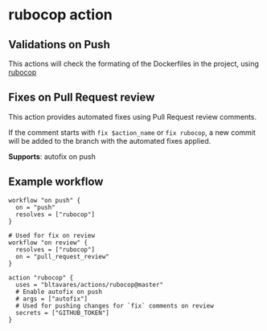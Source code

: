 # rubocop action

## Validations on Push

This actions will check the formating of the Dockerfiles in the project, using
[rubocop](https://github.com/rubocop-hq/rubocop)

## Fixes on Pull Request review

This action provides automated fixes using Pull Request review comments.

If the comment starts with `fix $action_name` or `fix rubocop`, a new commit will
be added to the branch with the automated fixes applied.

**Supports**: autofix on push

## Example workflow

```hcl
workflow "on push" {
  on = "push"
  resolves = ["rubocop"]
}

# Used for fix on review
workflow "on review" {
  resolves = ["rubocop"]
  on = "pull_request_review"
}

action "rubocop" {
  uses = "bltavares/actions/rubocop@master"
  # Enable autofix on push
  # args = ["autofix"]
  # Used for pushing changes for `fix` comments on review
  secrets = ["GITHUB_TOKEN"]
}
```
